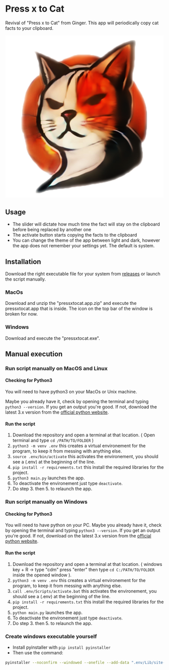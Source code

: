 
# Press x to Cat
Revival of "Press x to Cat" from Ginger. This app will periodically copy cat facts to your clipboard.

![alt text](https://github.com/nexuma/pressxtocat/blob/main/logo.png?raw=true)
## Usage
- The slider will dictate how much time the fact will stay on the clipboard before being replaced by another one
- The activate button starts copying the facts to the clipboard
- You can change the theme of the app between light and dark, however the app does not remember your settings yet. The default is system.

## Installation
Download the right executable file for your system from [releases](https://github.com/nexuma/pressxtocat/releases) or launch the script manually.
### MacOs
Download and unzip the "pressxtocat.app.zip" and execute the pressxtocat.app that is inside. The icon on the top bar of the window is broken for now.
### Windows
Download and execute the "pressxtocat.exe".

## Manual execution
### Run script manually on MacOS and Linux
#### Checking for Python3
You will need to have python3 on your MacOs or Unix machine. 

Maybe you already have it, check by opening the terminal and typing ```python3 --version```. If you get an output you're good. If not, download the latest 3.x version from the [official python website](https://www.python.org/downloads/).
#### Run the script
1. Download the repository and open a terminal at that location. ( Open terminal and type ```cd /PATH/TO/FOLDER``` )
2. ```python3 -m venv .env``` this creates a virtual environement for the program, to keep it from messing with anything else.
3. ```source .env/bin/activate``` this activates the environement, you should see a (.env) at the beginning of the line.
4. ```pip install -r requirements.txt``` this install the required libraries for the project.
5. ```python3 main.py``` launches the app.
6. To deactivate the environement just type ```deactivate```.
7. Do step 3. then 5. to relaunch the app.

### Run script manually on Windows 
#### Checking for Python3
You will need to have python on your PC. Maybe you already have it, check by opening the terminal and typing ```python3 --version```. If you get an output you're good. If not, download on the latest 3.x version from the [official python website](https://www.python.org/downloads/).
#### Run the script
1. Download the repository and open a terminal at that location. ( windows key + R -> type "cdm" press "enter" then type ```cd C:/PATH/TO/FOLDER``` inside the opened window ).
2. ```python3 -m venv .env``` this creates a virtual environement for the program, to keep it from messing with anything else.
3. ```call .env/Scripts/activate.bat``` this activates the environement, you should see a (.env) at the beginning of the line.
4. ```pip install -r requirements.txt``` this install the required libraries for the project.
5. ```python main.py``` launches the app.
6. To deactivate the environement just type ```deactivate```.
7. Do step 3. then 5. to relaunch the app.

### Create windows executable yourself
- Install pyinstaller with ```pip install pyinstaller```
- Then use the command:
```bash
pyinstaller --noconfirm --windowed --onefile --add-data ".env/Lib/site-packages/customtkinter;customtkinter/" --add-data "logo.ico;." --icon "logo.ico" main.py
```
